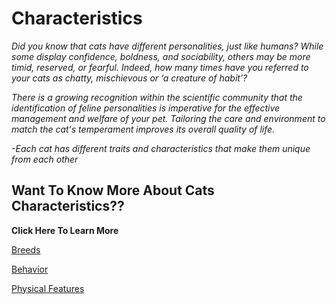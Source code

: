 # Characteristics 

_Did you know that cats have different personalities, just like humans?
While some display confidence, boldness, and sociability, others may be more timid, reserved, or fearful. Indeed, how many times have you referred to your cats as chatty, mischievous or ‘a creature of habit’?_

_There is a growing recognition within the scientific community that the identification of feline personalities is imperative for the effective management and welfare of your pet. Tailoring the care and environment to match the cat's temperament improves its overall quality of life._

_-Each cat has different traits and characteristics that make them unique from each other_

## Want To Know More About Cats Characteristics??
**Click Here To Learn More**

[Breeds](breeds.md)

[Behavior](behavior/behavior.md)

[Physical Features](features.md)

